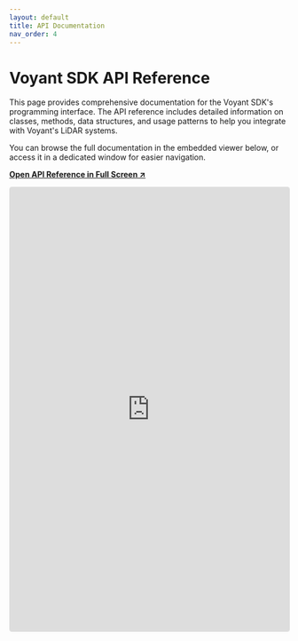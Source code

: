 ```yaml
---
layout: default
title: API Documentation
nav_order: 4
---
```


# Voyant SDK API Reference

This page provides comprehensive documentation for the Voyant SDK's programming interface.
The API reference includes detailed information on classes, methods, data structures,
and usage patterns to help you integrate with Voyant's LiDAR systems.

You can browse the full documentation in the embedded viewer below,
or access it in a dedicated window for easier navigation.

**[Open API Reference in Full Screen ↗](https://voyant-photonics.github.io/voyant-sdk/api/doxygen/index.html)**

<div style="position: relative; width: 100%; height: 800px;">
    <iframe src="https://voyant-photonics.github.io/voyant-sdk/api/doxygen/index.html"
            style="position: absolute; top: 0; left: 0; width: 100%; height: 100%; border: 1px solid #ddd; border-radius: 4px;">
    </iframe>
</div>
